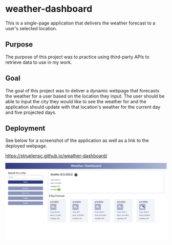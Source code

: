 # weather-dashboard

This is a single-page application that delivers the weather forecast to a user's selected location.

## Purpose

The purpose of this project was to practice using third-party APIs to retrieve data to use in my work.

## Goal

The goal of this project was to deliver a dynamic webpage that forecasts the weather for a user based on the location they input. The user should be able to input the city they would like to see the weather for and the application should update with that location's weather for the current day and five projected days.

## Deployment

See below for a screenshot of the application as well as a link to the deployed webpage.

https://struelensc.github.io/weather-dashboard/

![weather dashboard screenshot](weather-dashboard_index.html.png)

